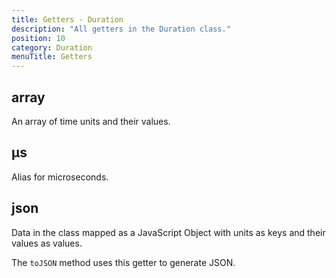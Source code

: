 ```yaml
---
title: Getters - Duration
description: "All getters in the Duration class."
position: 10
category: Duration
menuTitle: Getters
---
```


## array
An array of time units and their values.

## µs
Alias for microseconds.

## json
Data in the class mapped as a JavaScript Object with units as keys and their values as values. 

<alert type = "info">The `toJSON` method uses this getter to generate JSON.</alert>


